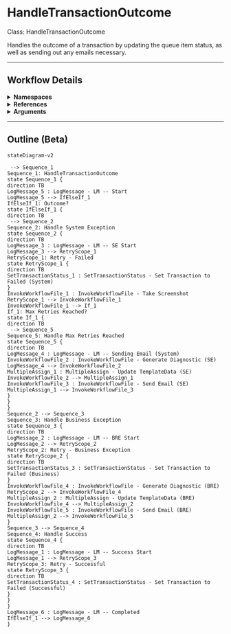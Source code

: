 # HandleTransactionOutcome
Class: HandleTransactionOutcome

Handles the outcome of a transaction by updating the queue item status, as well as sending out any emails necessary.

<hr />

## Workflow Details
<details>
    <summary>
    <b>Namespaces</b>
    </summary>

    - GlobalConstantsNamespace
- GlobalVariablesNamespace
- System
- System.Activities
- System.Activities.Statements
- System.Collections
- System.Collections.Generic
- System.Collections.ObjectModel
- System.ComponentModel
- System.Linq
- System.Reflection
- System.Runtime.Serialization
- UiPath.Core
- UiPath.Core.Activities


</details>
<details>
    <summary>
    <b>References</b>
    </summary>

    - Microsoft.CSharp
- Microsoft.VisualBasic
- Microsoft.Win32.Primitives
- NPOI
- PresentationFramework
- System
- System.Activities
- System.Collections
- System.ComponentModel
- System.ComponentModel.EventBasedAsync
- System.ComponentModel.Primitives
- System.ComponentModel.TypeConverter
- System.Configuration.ConfigurationManager
- System.Console
- System.Core
- System.Data
- System.Data.Common
- System.Linq
- System.Memory
- System.Memory.Data
- System.ObjectModel
- System.Private.CoreLib
- System.Private.DataContractSerialization
- System.Private.ServiceModel
- System.Private.Uri
- System.Reflection.DispatchProxy
- System.Reflection.Metadata
- System.Reflection.TypeExtensions
- System.Runtime.Serialization
- System.Runtime.Serialization.Formatters
- System.Runtime.Serialization.Primitives
- System.Security.Permissions
- System.ServiceModel
- System.ServiceModel.Activities
- System.Xaml
- System.Xml
- System.Xml.Linq
- UiPath.Studio.Constants
- UiPath.System.Activities
- UiPath.System.Activities.Design
- UiPath.System.Activities.ViewModels
- UiPath.Workflow
- WindowsBase


</details>
<details>
    <summary>
    <b>Arguments</b>
    </summary>

    <table><tr><th>Name</th><th>Direction</th><th>Type</th><th>Description</th></tr><tr><td>in_SystemException</td><td>InArgument</td><td>s:Exception</td><td>The System.Exception object within the Process state.</td></tr><tr><td>in_BusinessException</td><td>InArgument</td><td>ui:BusinessRuleException</td><td>The BusinessRuleException object within the Process state.</td></tr><tr><td>in_TransactionItem</td><td>InArgument</td><td>ui:QueueItem</td><td>The transaction item to update the status for.</td></tr><tr><td>in_Data</td><td>InArgument</td><td>scg:Dictionary<x:String, x:Object></td><td>The dictionary containing the input data and any values added while processing the transaction.</td></tr><tr><td>in_Config</td><td>InArgument</td><td>scg:Dictionary<x:String, x:String></td><td>The Config dictionary loaded during the first run.</td></tr><tr><td>in_TextFiles</td><td>InArgument</td><td>scg:Dictionary<x:String, x:String></td><td>The TextFiles dictionary loaded during the first run.</td></tr></table>
    
</details>

<hr />

## Outline (Beta)

```mermaid
stateDiagram-v2

 --> Sequence_1
Sequence_1: HandleTransactionOutcome
state Sequence_1 {
direction TB
LogMessage_5 : LogMessage - LM -- Start
LogMessage_5 --> IfElseIf_1
IfElseIf_1: Outcome?
state IfElseIf_1 {
direction TB
 --> Sequence_2
Sequence_2: Handle System Exception
state Sequence_2 {
direction TB
LogMessage_3 : LogMessage - LM -- SE Start
LogMessage_3 --> RetryScope_1
RetryScope_1: Retry - Failed
state RetryScope_1 {
direction TB
SetTransactionStatus_1 : SetTransactionStatus - Set Transaction to Failed (System)
}
InvokeWorkflowFile_1 : InvokeWorkflowFile - Take Screenshot
RetryScope_1 --> InvokeWorkflowFile_1
InvokeWorkflowFile_1 --> If_1
If_1: Max Retries Reached?
state If_1 {
direction TB
 --> Sequence_5
Sequence_5: Handle Max Retries Reached
state Sequence_5 {
direction TB
LogMessage_4 : LogMessage - LM -- Sending Email (System)
InvokeWorkflowFile_2 : InvokeWorkflowFile - Generate Diagnostic (SE)
LogMessage_4 --> InvokeWorkflowFile_2
MultipleAssign_1 : MultipleAssign - Update TemplateData (SE)
InvokeWorkflowFile_2 --> MultipleAssign_1
InvokeWorkflowFile_3 : InvokeWorkflowFile - Send Email (SE)
MultipleAssign_1 --> InvokeWorkflowFile_3
}
}
}
Sequence_2 --> Sequence_3
Sequence_3: Handle Business Exception
state Sequence_3 {
direction TB
LogMessage_2 : LogMessage - LM -- BRE Start
LogMessage_2 --> RetryScope_2
RetryScope_2: Retry - Business Exception
state RetryScope_2 {
direction TB
SetTransactionStatus_3 : SetTransactionStatus - Set Transaction to Failed (Business)
}
InvokeWorkflowFile_4 : InvokeWorkflowFile - Generate Diagnostic (BRE)
RetryScope_2 --> InvokeWorkflowFile_4
MultipleAssign_2 : MultipleAssign - Update TemplateData (BRE)
InvokeWorkflowFile_4 --> MultipleAssign_2
InvokeWorkflowFile_5 : InvokeWorkflowFile - Send Email (BRE)
MultipleAssign_2 --> InvokeWorkflowFile_5
}
Sequence_3 --> Sequence_4
Sequence_4: Handle Success
state Sequence_4 {
direction TB
LogMessage_1 : LogMessage - LM -- Success Start
LogMessage_1 --> RetryScope_3
RetryScope_3: Retry - Successful
state RetryScope_3 {
direction TB
SetTransactionStatus_4 : SetTransactionStatus - Set Transaction to Failed (Successful)
}
}
}
LogMessage_6 : LogMessage - LM -- Completed
IfElseIf_1 --> LogMessage_6
}
```